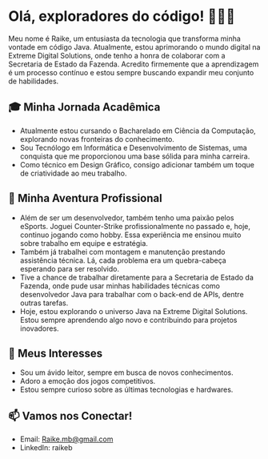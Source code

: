 # Olá, exploradores do código! 👋🏻🚀

Meu nome é Raike, um entusiasta da tecnologia que transforma minha vontade em código Java. Atualmente, estou aprimorando o mundo digital na Extreme Digital Solutions, onde tenho a honra de colaborar com a Secretaria de Estado da Fazenda. Acredito firmemente que a aprendizagem é um processo contínuo e estou sempre buscando expandir meu conjunto de habilidades.

## 🎓 Minha Jornada Acadêmica

- Atualmente estou cursando o Bacharelado em Ciência da Computação, explorando novas fronteiras do conhecimento.
- Sou Tecnólogo em Informática e Desenvolvimento de Sistemas, uma conquista que me proporcionou uma base sólida para minha carreira.
- Como técnico em Design Gráfico, consigo adicionar também um toque de criatividade ao meu trabalho.

## 💼 Minha Aventura Profissional

- Além de ser um desenvolvedor, também tenho uma paixão pelos eSports. Joguei Counter-Strike profissionalmente no passado e, hoje, continuo jogando como hobby. Essa experiência me ensinou muito sobre trabalho em equipe e estratégia.
- Também já trabalhei com montagem e manutenção prestando assistência técnica. Lá, cada problema era um quebra-cabeça esperando para ser resolvido.
- Tive a chance de trabalhar diretamente para a Secretaria de Estado da Fazenda, onde pude usar minhas habilidades técnicas como desenvolvedor Java para trabalhar com o back-end de APIs, dentre outras tarefas.
- Hoje, estou explorando o universo Java na Extreme Digital Solutions. Estou sempre aprendendo algo novo e contribuindo para projetos inovadores.

## 🌱 Meus Interesses

- Sou um ávido leitor, sempre em busca de novos conhecimentos.
- Adoro a emoção dos jogos competitivos.
- Estou sempre curioso sobre as últimas tecnologias e hardwares.

## 📫 Vamos nos Conectar!

- Email: Raike.mb@gmail.com
- LinkedIn: raikeb

